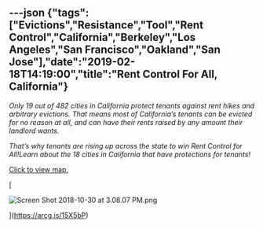 ---json
{"tags":["Evictions","Resistance","Tool","Rent Control","California","Berkeley","Los Angeles","San Francisco","Oakland","San Jose"],"date":"2019-02-18T14:19:00","title":"Rent Control For All, California"}
---

_Only 19 out of 482 cities in California protect tenants against rent hikes and arbitrary evictions. That means most of California’s tenants can be evicted for no reason at all, and can have their rents raised by any amount their landlord wants._ 

_That’s why tenants are rising up across the state to win Rent Control for All!Learn about the 18 cities in California that have protections for tenants!_ 

[Click to view map.](https://arcg.is/15X5bP)

[

![Screen Shot 2018-10-30 at 3.08.07 PM.png](https://images.squarespace-cdn.com/content/v1/52b7d7a6e4b0b3e376ac8ea2/1540905475763-Y78OWCG8GUTJTGVG7ZBZ/ke17ZwdGBToddI8pDm48kKCkZ_sU6P_D24QcO86E5qhZw-zPPgdn4jUwVcJE1ZvWQUxwkmyExglNqGp0IvTJZamWLI2zvYWH8K3-s_4yszcp2ryTI0HqTOaaUohrI8PIop9E1tdIiI9AxJ-UyMBN4JlCIIlvDJxbTLiObJZ7Ulc/Screen+Shot+2018-10-30+at+3.08.07+PM.png)

](https://arcg.is/15X5bP)